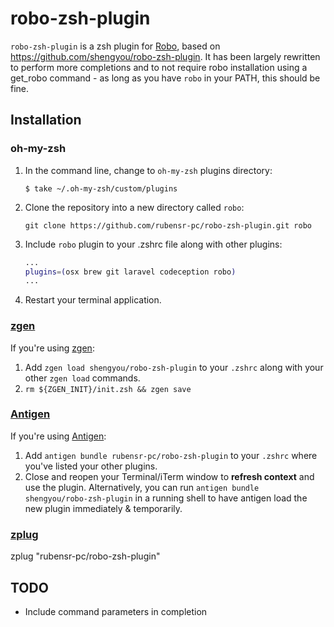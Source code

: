 # robo-zsh-plugin

`robo-zsh-plugin` is a zsh plugin for
[Robo](http://robo.li), based on https://github.com/shengyou/robo-zsh-plugin. It has been largely rewritten to perform more completions and to not require robo installation using a get_robo command - as long as you have `robo` in your PATH,
this should be fine.

## Installation

### oh-my-zsh

1. In the command line, change to `oh-my-zsh` plugins directory:

    ```console
    $ take ~/.oh-my-zsh/custom/plugins
    ```

2. Clone the repository into a new directory called `robo`:

    ```console
    git clone https://github.com/rubensr-pc/robo-zsh-plugin.git robo
    ```

3. Include `robo` plugin to your .zshrc file along with other plugins:

    ```zsh
    ...
    plugins=(osx brew git laravel codeception robo)
    ...
    ```

4. Restart your terminal application.

### [zgen](https://github.com/tarjoilija/zgen)

If you're using [zgen](https://github.com/tarjoilija/zgen):

1. Add `zgen load shengyou/robo-zsh-plugin` to your `.zshrc` along with your other `zgen load` commands.
2. `rm ${ZGEN_INIT}/init.zsh && zgen save`

### [Antigen](https://github.com/zsh-users/antigen)

If you're using [Antigen](https://github.com/zsh-users/antigen):

1. Add `antigen bundle rubensr-pc/robo-zsh-plugin` to your `.zshrc` where you've listed your other plugins.
2. Close and reopen your Terminal/iTerm window to **refresh context** and use the plugin. Alternatively, you can run `antigen bundle shengyou/robo-zsh-plugin` in a running shell to have antigen load the new plugin immediately & temporarily.

### [zplug](https://github.com/zplug/zplug)

zplug "rubensr-pc/robo-zsh-plugin"

## TODO

* Include command parameters in completion

